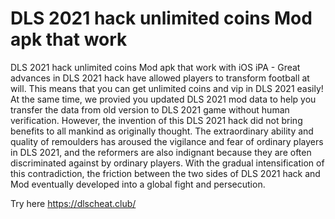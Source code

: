 # DLS 2021 hack unlimited coins Mod apk that work

DLS 2021 hack unlimited coins Mod apk that work with iOS iPA - Great advances in DLS 2021 hack have allowed players to transform football at will. This means that you can get unlimited coins and vip in DLS 2021 easily! At the same time, we provied you updated DLS 2021 mod data to help you transfer the data from old version to DLS 2021 game without human verification. However, the invention of this DLS 2021 hack did not bring benefits to all mankind as originally thought. The extraordinary ability and quality of remoulders has aroused the vigilance and fear of ordinary players in DLS 2021, and the reformers are also indignant because they are often discriminated against by ordinary players. With the gradual intensification of this contradiction, the friction between the two sides of DLS 2021 hack and Mod eventually developed into a global fight and persecution. 

Try here https://dlscheat.club/
